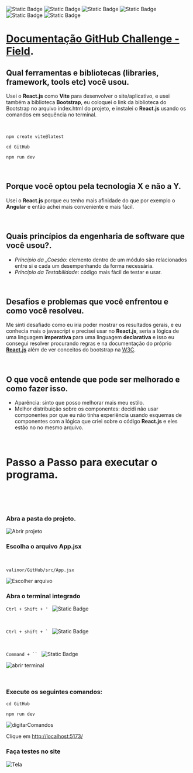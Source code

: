 ![Static Badge](https://img.shields.io/badge/React.js-o?logo=react&color=%230080ff)
![Static Badge](https://img.shields.io/badge/trap-0?style=flat&logo=bootstrap&logoColor=%23b300ff&label=Boots&labelColor=white&color=%23b300ff)
![Static Badge](https://img.shields.io/badge/Vite-o?style=flat&logo=vite&logoColor=%23983eed&color=%23edb93e)
![Static Badge](https://img.shields.io/badge/Javascript-o?logo=javascript&logoColor=black&color=%23ffe100)
![Static Badge](https://img.shields.io/badge/HTML-o?style=flat&logo=html5&logoColor=%23d93e29&color=%23e6e6e6&link=https%3A%2F%2Fgithub.com%2FFelipeKauanG%3Ftab%3Drepositories)
![Static Badge](https://img.shields.io/badge/CSS-o?style=flat&logo=css3&logoColor=%23296ad9&color=%23e6e6e6&link=https%3A%2F%2Fgithub.com%2FFelipeKauanG%3Ftab%3Drepositories)





# [Documentação GitHub Challenge - Field](https://github.com/FelipeKauanG/valinor).

## Qual ferramentas e bibliotecas (libraries, framework, tools etc) você usou.
Usei o **React.js** como **Vite** para desenvolver o site/aplicativo, e usei também a biblioteca **Bootstrap**,
eu coloquei o link da biblioteca do Bootstrap no arquivo index.html do projeto, e instalei o **React.js** usando os comandos em sequência no terminal.

<br>

``npm create vite@latest``

``cd GitHub``

``npm run dev ``

<br>

## Porque você optou pela tecnologia X e não a Y.
Usei o **React.js** porque eu tenho mais afinidade do que por exemplo o **Angular** e então achei mais conveniente e mais fácil.



<br>

## Quais princípios da engenharia de software que você usou?.
 - *Princípio da _Coesão*: elemento dentro de um módulo são relacionados entre si e cada um desempenhando da forma necessária.
 - *Princípio da Testabilidade*: código mais fácil de testar e usar.



<br>

## Desafios e problemas que você enfrentou e como você resolveu.
Me sintí desafiado como eu iria poder mostrar os resultados gerais, e eu conhecia mais o javascript e precisei usar no **React.js**, seria a lógica de uma linguagem **imperativa** para uma linguagem **declarativa** e isso eu consegui resolver procurando regras e na documentação do próprio [**React.js**](https://react.dev/learn) além de ver conceitos do bootstrap na [W3C](https://www.w3schools.com/bootstrap/bootstrap_ref_all_classes.asp).



<br>

## O que você entende que pode ser melhorado e como fazer isso.
- Aparência: sinto que posso melhorar mais meu estilo.
- Melhor distribuição sobre os componentes: decidi não usar componentes por que eu não tinha experiência usando esquemas de componentes com a lógica que criei sobre o código **React.js** e eles estão no no mesmo arquivo.

<br>

# Passo a Passo para executar o programa.

<br>
<br>
<br>

### Abra a pasta do projeto.

![Abrir projeto](https://github.com/FelipeKauanG/valinor/assets/144256901/80048fde-2359-44bd-814e-6cacf1864c6f)

### Escolha o arquivo App.jsx
  
  <br>
  
  ```valinor/GitHub/src/App.jsx```

![Escolher arquivo](https://github.com/FelipeKauanG/valinor/assets/144256901/80b096cd-5acd-4326-a56a-1d10fe5e32ae)

### Abra o terminal integrado

``Ctrl + Shift + ' `` ![Static Badge](https://img.shields.io/badge/Windows-o?logo=windows&logoColor=%23036bfc&color=white)

<br> 

``Ctrl + shift + ` ``  ![Static Badge](https://img.shields.io/badge/Linux-o?logo=linux&logoColor=black&color=%23fcd303)
 
<br>

 ```Command + `` ``` ![Static Badge](https://img.shields.io/badge/MacOS%20-o?logo=macos&color=gray)


![abrir terminal](https://github.com/FelipeKauanG/valinor/assets/144256901/204aaaf0-c28a-40a8-969c-8ba4a95f3506)



<br>

### Execute os seguintes comandos:
``cd GitHub``

``npm run dev``

![digitarComandos](https://github.com/FelipeKauanG/valinor/assets/144256901/e1b67ee6-b212-47eb-b5c7-3a73ac1dbec9)

Clique em [http://localhost:5173/](#)

### Faça testes no site

![Tela](https://github.com/FelipeKauanG/valinor/assets/144256901/2ad13d7b-e3a9-442b-87e2-e525eec8ee95)

